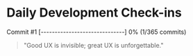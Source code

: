 # Daily Development Check-ins

Commit #1
[------------------------------] 0% (1/365 commits)

> "Good UX is invisible; great UX is unforgettable."